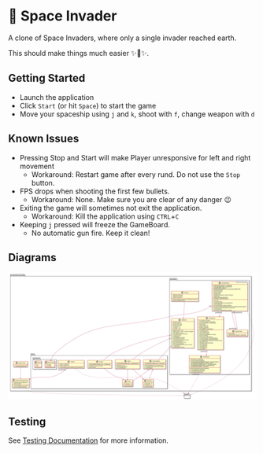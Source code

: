 # 👾 Space Invader

A clone of Space Invaders, where only a single invader reached earth.

This should make things much easier ✨🍰✨.

## Getting Started

* Launch the application
* Click `Start` (or hit `Space`) to start the game
* Move your spaceship using `j` and `k`, shoot with `f`, change weapon with `d`

## Known Issues

* Pressing Stop and Start will make Player unresponsive for left and right movement
  * Workaround: Restart game after every rund. Do not use the `Stop` button.
* FPS drops when shooting the first few bullets.
  * Workaround: None. Make sure you are clear of any danger 😉
* Exiting the game will sometimes not exit the application.
  * Workaround: Kill the application using `CTRL`+`C`
* Keeping `j` pressed will freeze the GameBoard.
  * No automatic gun fire. Keep it clean!

## Diagrams

[![Space Invader Class Diagram](./diagrams/class_diagram/SpaceInvaderClassDiagram.svg)](https://raw.githubusercontent.com/jannismain/tum-eist-ss20-tum-invaders/master/diagrams/class_diagram/SpaceInvaderClassDiagram.svg)

## Testing

See [Testing Documentation](./Testing.md) for more information.
